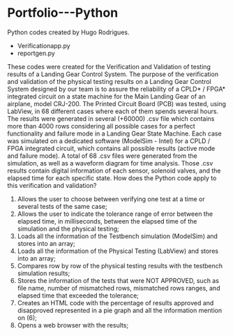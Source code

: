 # Portfolio---Python
Python codes created by Hugo Rodrigues.
- Verificationapp.py
- reportgen.py

These codes were created for the Verification and Validation of testing results of a Landing Gear Control System. The purpose of the verification and validation of the physical testing results on a Landing Gear Control System designed by our team is to assure the reliability of a CPLD* / FPGA* integrated circuit on a state machine for the Main Landing Gear of an airplane, model CRJ-200. 
The Printed Circuit Board (PCB) was tested, using LabView, in 68 different cases where each of them spends several hours. The results were generated in several (+60000) .csv file which contains more than 4000 rows considering all possible cases for a perfect functionality and failure mode in a Landing Gear State Machine. 
Each case was simulated on a dedicated software (ModelSim - Intel) for a CPLD / FPGA integrated circuit, which contains all possible results (active mode and failure mode). A total of 68 .csv files were generated from the simulation, as well as a waveform diagram for time analysis. Those .csv results contain digital information of each sensor, solenoid valves, and the elapsed time for each specific state.
How does the Python code apply to this verification and validation?
1)	Allows the user to choose between verifying one test at a time or several tests of the same case;
2)	Allows the user to indicate the tolerance range of error between the elapsed time, in milliseconds, between the elapsed time of the simulation and the physical testing;
3)	Loads all the information of the Testbench simulation (ModelSim) and stores into an array;
4)	Loads all the information of the Physical Testing (LabView) and stores into an array;
5)	Compares row by row of the physical testing results with the testbench simulation results;
6)	Stores the information of the tests that were NOT APPROVED, such as file name, number of mismatched rows, mismatched rows ranges, and elapsed time that exceeded the tolerance;
7)	Creates an HTML code with the percentage of results approved and disapproved represented in a pie graph and all the information mention on (6);
8)	Opens a web browser with the results;

